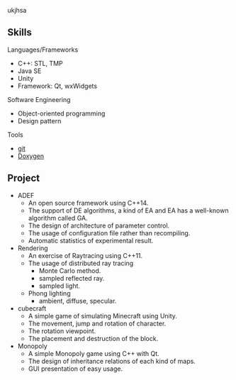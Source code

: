 ukjhsa

## Skills
Languages/Frameworks
- C++: STL, TMP
- Java SE
- Unity
- Framework: Qt, wxWidgets

Software Engineering
- Object-oriented programming
- Design pattern

Tools
- [git](https://git-scm.com/)
- [Doxygen](http://www.stack.nl/~dimitri/doxygen/)

## Project
- ADEF
  - An open source framework using C++14.
  - The support of DE algorithms, a kind of EA and EA has a well-known algorithm called GA.
  - The design of architecture of parameter control.
  - The usage of configuration file rather than recompiling.
  - Automatic statistics of experimental result.
- Rendering
  - An exercise of Raytracing using C++11.
  - The usage of distributed ray tracing
    - Monte Carlo method.
    - sampled reflected ray.
    - sampled light.
  - Phong lighting
    - ambient, diffuse, specular.
- cubecraft
  - A simple game of simulating Minecraft using Unity.
  - The movement, jump and rotation of character.
  - The rotation viewpoint.
  - The placement and destruction of the block.
- Monopoly
  - A simple Monopoly game using C++ with Qt.
  - The design of inheritance relations of each kind of maps.
  - GUI presentation of easy usage.
